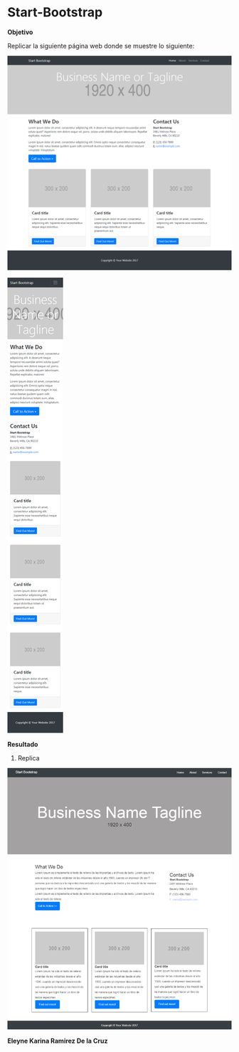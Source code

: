 # **Start-Bootstrap**

 **Objetivo**

  Replicar la siguiente página web donde se muestre lo siguiente:
  
![BoostStrap](assets/1.png)

![BoostStrap](assets/2.png)

 **Resultado**

1. Replica

![BoostStrap](assets/resultado.png)


**Eleyne Karina Ramirez De la Cruz**